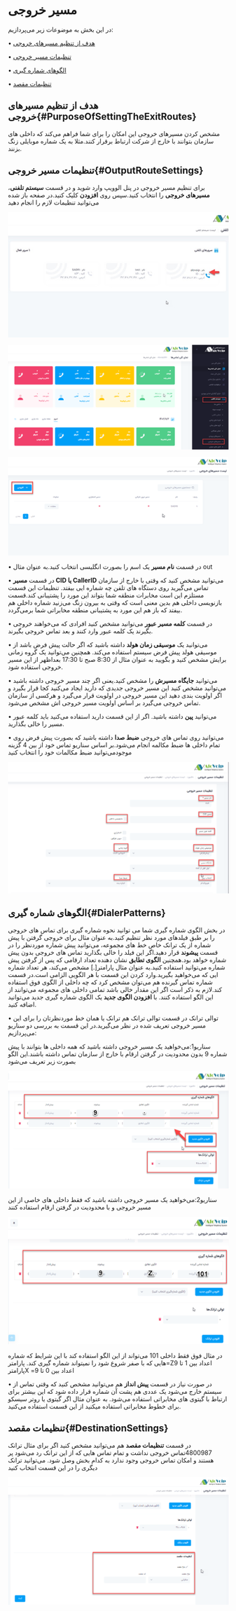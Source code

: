 # مسیر خروجی

در این بخش به موضوعات زیر می‌پردازیم:

•	[هدف از تنظیم مسیرهای خروجی ](#PurposeOfSettingTheExitRoutes)

•	[تنظیمات مسیر خروجی ](#OutputRouteSettings)

•	[الگوهای شماره گیری ](#DialerPatterns)

•	[تنظیمات مقصد ](#DestinationSettings)

## هدف از تنظیم مسیرهای خروجی{#PurposeOfSettingTheExitRoutes}

مشخص کردن مسیرهای خروجی این امکان را برای شما فراهم می‌کند که داخلی های سازمان بتوانند با خارج از شرکت 
ارتباط برقرار کنند.مثلا به یک شماره موبایلی زنگ بزنند.

## تنظیمات مسیر خروجی{#OutputRouteSettings}

برای تنظیم مسیر خروجی در پنل الوویپ وارد شوید و در قسمت **سیستم تلفنی**، **مسیرهای خروجی** را انتخاب کنید.سپس روی **افزودن** کلیک کنید.در صفحه باز شده می‌توانید تنظیمات لازم را انجام دهید


![انتخاب سرور تلفنی ](./Images/Choose-server.jpg)

![انتخاب سرور تلفنی ](./Images/out-route.png)

![انتخاب سرور تلفنی ](./Images/out-route11.png)


•	در قسمت **نام مسیر** یک اسم را بصورت انگلیسی انتخاب کنید.به عنوان مثال out 

•	در قسمت **مسیر CID یا CallerID** می‌توانید مشخص کنید که وقتی با خارج از سازمان تماس می‌گیرید روی دستگاه های تلفن چه شماره ایی بیفتد. تنظیمات این قسمت مستلزم این است مخابرات منطقه شما بتواند این مورد را پشتیبانی کند.قسمت بازنویسی داخلی هم بدین معنی است که وقتی به بیرون زنگ می‌زنید شماره داخلی هم بیفتد که باز هم این مورد  به پشتیبانی منطقه مخابراتی شما برمی‌گردد.

•	در قسمت **کلمه مسیر عبور** می‌توانید مشخص کنید افرادی که می‌خواهند خروجی بگیرند یک کلمه عبور وارد کنند و بعد تماس خروجی بگیرند.

•	می‌توانید یک **موسیقی زمان هولد** داشته باشید که اگر حالت پیش فرض باشد از موسیقی هولد پیش فرض سیستم استفاده می‌کند. همچنین می‌توانید یک گروه زمانی برایش مشخص کنید و بگویید به عنوان مثال از 8:30 صبح تا 17:30 بعداظهر از این مسیر خروجی استفاده شود.

•	می‌توانید **جایگاه مسیرش** را مشخص کنید.یعنی اگر چند مسیر خروجی داشته باشید می‌توانید مشخص کنید این مسیر خروجی جدیدی که دارید ایجاد می‌کنید کجا قرار بگیرد و اگر اولویت بندی دهید این مسیر خروجی در اولویت قرار می‌گیرد و هرکسی از سازمان تماس خروجی می‌گیرد بر اساس اولویت مسیر خروجی اش مشخص می‌شود.

•	می‌توانید **پین** داشته باشید. اگر از این قسمت دارید استفاده می‌کنید باید کلمه عبور مسیر را خالی بگذارید.

•	می‌توانید روی تماس های خروجی **ضبط صدا** داشته باشید که بصورت پیش فرض روی تمام داخلی ها ضبط مکالمه انجام می‌شود.بر اساس سناریو تماس خود از بین 4 گزینه موجودمی‌توانید ضبط مکالمات خود را انتخاب کنید

![انتخاب سرور تلفنی ](./Images/out-route1.png)

## الگوهای شماره گیری{#DialerPatterns}
در بخش الگوی شماره گیری شما می توانید نحوه شماره گیری برای تماس های خروجی را بر طبق فیلدهای مورد نظر تنظیم کنید.به عنوان مثال برای خروجی گرفتن با پیش شماره از یک ترانک خاص خط های مجموعه، می‌توانید پیش
شماره موردنظر را در قسمت **پیشوند** قرار دهید.اگر این فیلد را خالی بگذارید تماس های خروجی بدون پیش شماره خواهد بود.همچنین **الگوی تطابق** نشان دهنده تعداد ارقامی که پس از گرفتن پیش شماره می‌توانید استفاده کنید.به عنوان مثال پارامتر[.] مشخص می‌کند، هر تعداد شماره ایی که می‌خواهید بگیرید.وارد کردن این قسمت با هر الگویی الزامی است.در قسمت شماره تماس گیرنده هم می‌توان مشخص کرد که چه داخلی از الگوی فوق استفاده کند.لازم به ذکر است اگر این مقدار خالی باشد تمامی داخلی های مجموعه می‌توانند از این الگو استفاده کنند. با **افزودن الگوی جدید** یک الگوی شماره گیری جدید می‌توانید اضافه کنید.

•	توالی ترانک
در قسمت توالی ترانک هم ترانک یا همان خط موردنظرتان را برای این مسیر خروجی تعریف شده در نظر می‌گیرید.در این قسمت به بررسی دو سناریو می‌پردازیم:

سناریو1:می‌خواهید یک مسیر خروجی داشته باشید که همه داخلی ها بتوانند  با پیش شماره 9 بدون محدودیت در گرفتن ارقام با خارج از سازمان تماس داشته باشند.این الگو بصورت زیر تعریف می‌شود

![الگو شماره گیر ](./Images/out-route7.png)

سناریو2:می‌خواهید یک مسیر خروجی داشته باشید که فقط داخلی های خاصی از این مسیر خروجی و با محدودیت در گرفتن ارقام استفاده کنند


![الگو شماره گیر ](./Images/out-route8.png)

در مثال فوق فقط داخلی  101 می‌تواند از این الگو استفاده کند با این شرایط که شماره هایی که با صفر شروع شود را نمیتواند شماره گیری کند.
پارامتر=Zاعداد بین 1 تا 9
پارامترX =اعداد بین 0 تا 9

•	در صورت نیاز در قسمت **پیش انداز** هم می‌توانید مشخص کنید که وقتی تماس از سیستم خارج می‌شود یک عددی هم پشت آن شماره قرار داده شود که این بیشتر برای ارتباط با گیتوی های مخابراتی استفاده می‌شود. به عنوان مثال اگر گیتوی یا روتر سیسکو برای خطوط مخابراتی استفاده میکنید از این قسمت استفاده می‌کنید.

## تنظیمات مقصد{#DestinationSettings}

در قسمت **تنظیمات مقصد** هم می‌توانید مشخص کنید‌ اگر برای مثال ترانک 4800987تماس خروجی نداشت و تمام تماس هایی که از این ترانک رد می‌شود پر هستند  و امکان تماس خروجی وجود ندارد به کدام بخش وصل شود. می‌توانید ترانک دیگری را در این قسمت انتخاب کنید

![مقصد تماس خروجی ](./Images/out-route6.png)
